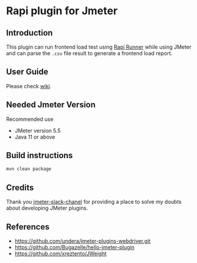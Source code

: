 # Rapi plugin for Jmeter

## Introduction

This plugin can run frontend load test using [Rapi Runner](https://github.com/RapiTest/rapi-runner) while using JMeter and can parse the `.csv` file result to generate a frontend load report.

## User Guide
Please check [wiki](https://github.com/bobcode99/jmeter-rapi-plugin/wiki/jmeter%E2%80%90rapi%E2%80%90plugin-wiki).

## Needed Jmeter Version

Recommended use
- JMeter version 5.5
- Java 11 or above

## Build instructions

```bash
mvn clean package
```

## Credits
Thank you [jmeter-slack-chanel](https://www.blazemeter.com/resources/jmeter-slack-channel) for providing a place to solve my doubts about developing JMeter plugins.

## References

- https://github.com/undera/jmeter-plugins-webdriver.git
- https://github.com/Bugazelle/hello-jmeter-plugin
- https://github.com/xreztento/JWeight

